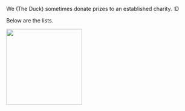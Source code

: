 We (The Duck) sometimes donate prizes to an established charity. :D

Below are the lists.

<img src="./2020-1.jpg" width="200">
